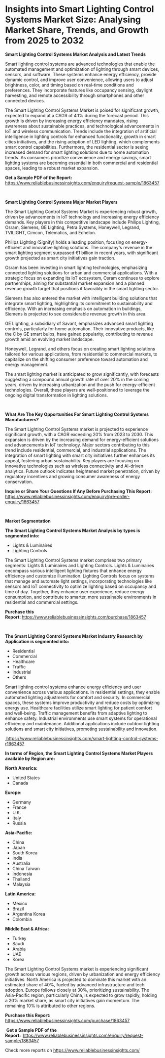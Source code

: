 <p><h1>Insights into Smart Lighting Control Systems Market Size: Analysing Market Share, Trends, and Growth from 2025 to 2032</h1></p><p><strong>Smart Lighting Control Systems Market Analysis and Latest Trends</strong></p>
<p><p>Smart lighting control systems are advanced technologies that enable the automated management and optimization of lighting through smart devices, sensors, and software. These systems enhance energy efficiency, provide dynamic control, and improve user convenience, allowing users to adjust brightness, color, and timing based on real-time conditions and preferences. They incorporate features like occupancy sensing, daylight harvesting, and remote accessibility through smartphones and other connected devices.</p><p>The Smart Lighting Control Systems Market is poised for significant growth, expected to expand at a CAGR of 4.1% during the forecast period. This growth is driven by increasing energy efficiency mandates, rising awareness about sustainable practices, and technological advancements in IoT and wireless communication. Trends include the integration of artificial intelligence in lighting controls for enhanced functionality, growth in smart cities initiatives, and the rising adoption of LED lighting, which complements smart control capabilities. Furthermore, the residential sector is seeing increased demand for smart lighting solutions due to home automation trends. As consumers prioritize convenience and energy savings, smart lighting systems are becoming essential in both commercial and residential spaces, leading to a robust market expansion.</p></p>
<p><strong>Get a Sample PDF of the Report:&nbsp;</strong> <a href="https://www.reliablebusinessinsights.com/enquiry/request-sample/1863457?utm_campaign=3298&utm_medium=2&utm_source=Github&utm_content=ia&utm_term=06042025&utm_id=smart-lighting-control-systems">https://www.reliablebusinessinsights.com/enquiry/request-sample/1863457</a></p>
<p>&nbsp;</p>
<p><strong>Smart Lighting Control Systems Major Market Players</strong></p>
<p><p>The Smart Lighting Control Systems Market is experiencing robust growth, driven by advancements in IoT technology and increasing energy efficiency demands. Key players in this competitive landscape include Philips Lighting, Osram, Siemens, GE Lighting, Petra Systems, Honeywell, Legrand, TVILIGHT, Cimcon, Telematics, and Echelon.</p><p>Philips Lighting (Signify) holds a leading position, focusing on energy-efficient and innovative lighting solutions. The company's revenue in the smart lighting segment surpassed €1 billion in recent years, with significant growth projected as smart city initiatives gain traction.</p><p>Osram has been investing in smart lighting technologies, emphasizing connected lighting solutions for urban and commercial applications. With a strategic focus on expanding its IoT ecosystem, Osram continues to explore partnerships, aiming for substantial market expansion and a planned revenue growth target that positions it favorably in the smart lighting sector.</p><p>Siemens has also entered the market with intelligent building solutions that integrate smart lighting, highlighting its commitment to sustainability and efficiency. With an increasing emphasis on automation in buildings, Siemens is projected to see considerable revenue growth in this area.</p><p>GE Lighting, a subsidiary of Savant, emphasizes advanced smart lighting controls, particularly for home automation. Their innovative products, like the C by GE smart bulbs, have gained popularity, contributing to revenue growth amid an evolving market landscape.</p><p>Honeywell, Legrand, and others focus on creating smart lighting solutions tailored for various applications, from residential to commercial markets, to capitalize on the shifting consumer preference toward automation and energy management.</p><p>The smart lighting market is anticipated to grow significantly, with forecasts suggesting a compound annual growth rate of over 20% in the coming years, driven by increasing urbanization and the push for energy-efficient technologies. Overall, these players are well-positioned to leverage the ongoing digital transformation in lighting solutions.</p></p>
<p>&nbsp;</p>
<p><strong>What Are The Key Opportunities For Smart Lighting Control Systems Manufacturers?</strong></p>
<p><p>The Smart Lighting Control Systems market is projected to experience significant growth, with a CAGR exceeding 20% from 2023 to 2030. This expansion is driven by the increasing demand for energy-efficient solutions and advancements in IoT technology. Major sectors contributing to this trend include residential, commercial, and industrial applications. The integration of smart lighting with smart city initiatives further enhances its appeal, fostering urban sustainability. Key players are focusing on innovative technologies such as wireless connectivity and AI-driven analytics. Future outlook indicates heightened market penetration, driven by regulatory incentives and growing consumer awareness of energy conservation.</p></p>
<p><strong>Inquire or Share Your Questions If Any Before Purchasing This Report:</strong> <a href="https://www.reliablebusinessinsights.com/enquiry/pre-order-enquiry/1863457?utm_campaign=3298&utm_medium=2&utm_source=Github&utm_content=ia&utm_term=06042025&utm_id=smart-lighting-control-systems">https://www.reliablebusinessinsights.com/enquiry/pre-order-enquiry/1863457</a></p>
<p>&nbsp;</p>
<p><strong>Market Segmentation</strong></p>
<p><strong>The Smart Lighting Control Systems Market Analysis by types is segmented into:</strong></p>
<p><ul><li>Lights & Luminaires</li><li>Lighting Controls</li></ul></p>
<p><p>The Smart Lighting Control Systems market comprises two primary segments: Lights & Luminaires and Lighting Controls. Lights & Luminaires encompass various intelligent lighting fixtures that enhance energy efficiency and customize illumination. Lighting Controls focus on systems that manage and automate light settings, incorporating technologies like sensors and IoT connectivity to optimize lighting based on occupancy and time of day. Together, they enhance user experience, reduce energy consumption, and contribute to smarter, more sustainable environments in residential and commercial settings.</p></p>
<p><strong>Purchase this Report:&nbsp;</strong><a href="https://www.reliablebusinessinsights.com/purchase/1863457?utm_campaign=3298&utm_medium=2&utm_source=Github&utm_content=ia&utm_term=06042025&utm_id=smart-lighting-control-systems">https://www.reliablebusinessinsights.com/purchase/1863457</a></p>
<p>&nbsp;</p>
<p><strong>The Smart Lighting Control Systems Market Industry Research by Application is segmented into:</strong></p>
<p><ul><li>Residential</li><li>Commercial</li><li>Healthcare</li><li>Traffic</li><li>Industrial</li><li>Others</li></ul></p>
<p><p>Smart lighting control systems enhance energy efficiency and user convenience across various applications. In residential settings, they enable automated lighting adjustments for comfort and security. In commercial spaces, these systems improve productivity and reduce costs by optimizing energy use. Healthcare facilities utilize smart lighting for patient comfort and well-being. Traffic management benefits from adaptive lighting to enhance safety. Industrial environments use smart systems for operational efficiency and maintenance. Additional applications include outdoor lighting solutions and smart city initiatives, promoting sustainability and innovation.</p></p>
<p><a href="https://www.reliablebusinessinsights.com/smart-lighting-control-systems-r1863457?utm_campaign=3298&utm_medium=2&utm_source=Github&utm_content=ia&utm_term=06042025&utm_id=smart-lighting-control-systems">&nbsp;https://www.reliablebusinessinsights.com/smart-lighting-control-systems-r1863457</a></p>
<p><strong>In terms of Region, the Smart Lighting Control Systems Market Players available by Region are:</strong></p>
<p>
    <p> <strong> North America: </strong>
        <ul>
            <li>United States</li>
            <li>Canada</li>
        </ul>
        </p> 
    <p> <strong> Europe: </strong>
        <ul>
            <li>Germany</li>
            <li>France</li>
            <li>U.K.</li>
            <li>Italy</li>
            <li>Russia</li>
        </ul>
        </p> 
    <p> <strong> Asia-Pacific: </strong>
        <ul>
            <li>China</li>
            <li>Japan</li>
            <li>South Korea</li>
            <li>India</li>
            <li>Australia</li>
            <li>China Taiwan</li>
            <li>Indonesia</li>
            <li>Thailand</li>
            <li>Malaysia</li>
        </ul>
        </p> 
    <p> <strong> Latin America: </strong>
        <ul>
            <li>Mexico</li>
            <li>Brazil</li>
            <li>Argentina Korea</li>
            <li>Colombia</li>
        </ul>
        </p> 
    <p> <strong> Middle East & Africa: </strong>
        <ul>
            <li>Turkey</li>
            <li>Saudi</li>
            <li>Arabia</li>
            <li>UAE</li>
            <li>Korea</li>
        </ul>
    </p>
    </p>
<p><p>The Smart Lighting Control Systems market is experiencing significant growth across various regions, driven by urbanization and energy efficiency initiatives. North America is projected to dominate this market with an estimated share of 40%, fueled by advanced infrastructure and tech adoption. Europe follows closely at 30%, prioritizing sustainability. The Asia-Pacific region, particularly China, is expected to grow rapidly, holding a 20% market share, as smart city initiatives gain momentum. The remaining 10% is attributed to other regions.</p></p>
<p><strong>Purchase this Report: </strong><a href="https://www.reliablebusinessinsights.com/purchase/1863457?utm_campaign=3298&utm_medium=2&utm_source=Github&utm_content=ia&utm_term=06042025&utm_id=smart-lighting-control-systems">https://www.reliablebusinessinsights.com/purchase/1863457</a></p>
<p>&nbsp;<strong>Get a Sample PDF of the Report:&nbsp;&nbsp;</strong><a href="https://www.reliablebusinessinsights.com/enquiry/request-sample/1863457?utm_campaign=3298&utm_medium=2&utm_source=Github&utm_content=ia&utm_term=06042025&utm_id=smart-lighting-control-systems">https://www.reliablebusinessinsights.com/enquiry/request-sample/1863457</a></p>
<p><strong></strong></p>
<p>Check more reports on <a href="https://www.reliablebusinessinsights.com/?utm_campaign=3298&utm_medium=2&utm_source=Github&utm_content=ia&utm_term=06042025&utm_id=smart-lighting-control-systems">https://www.reliablebusinessinsights.com/</a></p>